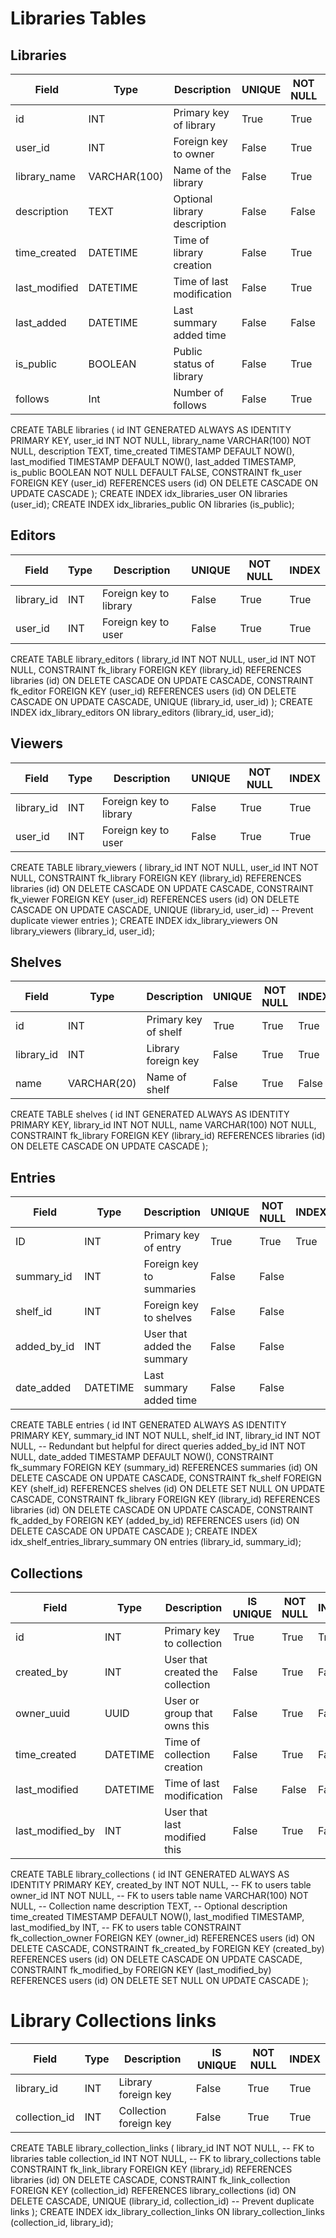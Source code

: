# Libraries Tables
## Libraries
| Field            | Type         | Description                      | UNIQUE | NOT NULL | INDEX |
|------------------|--------------|----------------------------------|--------|----------|-------|
| id               | INT          | Primary key of library           | True   | True     | True  |
| user_id          | INT          | Foreign key to owner             | False  | True     | True  |
| library_name     | VARCHAR(100) | Name of the library              | False  | True     | False |
| description      | TEXT         | Optional library description     | False  | False    | False |
| time_created     | DATETIME     | Time of library creation         | False  | True     | False |
| last_modified    | DATETIME     | Time of last modification        | False  | True     | False |
| last_added       | DATETIME     | Last summary added time          | False  | False    | False |
| is_public        | BOOLEAN      | Public status of library         | False  | True     | True  |
| follows          | Int          | Number of follows                | False  | True     | False |

CREATE TABLE libraries (
    id INT GENERATED ALWAYS AS IDENTITY PRIMARY KEY,
    user_id INT NOT NULL,
    library_name VARCHAR(100) NOT NULL,
    description TEXT,
    time_created TIMESTAMP DEFAULT NOW(),
    last_modified TIMESTAMP DEFAULT NOW(),
    last_added TIMESTAMP,
    is_public BOOLEAN NOT NULL DEFAULT FALSE,
    CONSTRAINT fk_user FOREIGN KEY (user_id)
        REFERENCES users (id)
        ON DELETE CASCADE
        ON UPDATE CASCADE
);
CREATE INDEX idx_libraries_user ON libraries (user_id);
CREATE INDEX idx_libraries_public ON libraries (is_public);

## Editors
| Field            | Type         | Description                      | UNIQUE | NOT NULL | INDEX |
|------------------|--------------|----------------------------------|--------|----------|-------|
| library_id       | INT          | Foreign key to library           | False  | True     | True  |
| user_id          | INT          | Foreign key to user              | False  | True     | True  |

CREATE TABLE library_editors (
    library_id INT NOT NULL,
    user_id INT NOT NULL,
    CONSTRAINT fk_library FOREIGN KEY (library_id)
        REFERENCES libraries (id)
        ON DELETE CASCADE
        ON UPDATE CASCADE,
    CONSTRAINT fk_editor FOREIGN KEY (user_id)
        REFERENCES users (id)
        ON DELETE CASCADE
        ON UPDATE CASCADE,
    UNIQUE (library_id, user_id)
);
CREATE INDEX idx_library_editors ON library_editors (library_id, user_id);

## Viewers
| Field            | Type         | Description                      | UNIQUE | NOT NULL | INDEX |
|------------------|--------------|----------------------------------|--------|----------|-------|
| library_id       | INT          | Foreign key to library           | False  | True     | True  |
| user_id          | INT          | Foreign key to user              | False  | True     | True  |

CREATE TABLE library_viewers (
    library_id INT NOT NULL,
    user_id INT NOT NULL,
    CONSTRAINT fk_library FOREIGN KEY (library_id)
        REFERENCES libraries (id)
        ON DELETE CASCADE
        ON UPDATE CASCADE,
    CONSTRAINT fk_viewer FOREIGN KEY (user_id)
        REFERENCES users (id)
        ON DELETE CASCADE
        ON UPDATE CASCADE,
    UNIQUE (library_id, user_id) -- Prevent duplicate viewer entries
);
CREATE INDEX idx_library_viewers ON library_viewers (library_id, user_id);

## Shelves
| Field            | Type         | Description                      | UNIQUE | NOT NULL | INDEX |
|------------------|--------------|----------------------------------|--------|----------|-------|
| id               | INT          | Primary key of shelf             | True   | True     | True  |
| library_id       | INT          | Library foreign key              | False  | True     | True  |
| name             | VARCHAR(20)  | Name of shelf                    | False  | True     | False |

CREATE TABLE shelves (
    id INT GENERATED ALWAYS AS IDENTITY PRIMARY KEY,
    library_id INT NOT NULL,
    name VARCHAR(100) NOT NULL,
    CONSTRAINT fk_library FOREIGN KEY (library_id)
        REFERENCES libraries (id)
        ON DELETE CASCADE
        ON UPDATE CASCADE
);

## Entries
| Field            | Type         | Description                      | UNIQUE | NOT NULL | INDEX |
|------------------|--------------|----------------------------------|--------|----------|-------|
| ID               | INT          | Primary key of entry             | True   | True     | True  |
| summary_id       | INT          | Foreign key to summaries         | False  | False    |
| shelf_id         | INT          | Foreign key to shelves           | False  | False    |
| added_by_id      | INT          | User that added the summary      | False  | False    |
| date_added       | DATETIME     | Last summary added time          | False  | False    |

CREATE TABLE entries (
    id INT GENERATED ALWAYS AS IDENTITY PRIMARY KEY,
    summary_id INT NOT NULL,
    shelf_id INT,
    library_id INT NOT NULL, -- Redundant but helpful for direct queries
    added_by_id INT NOT NULL,
    date_added TIMESTAMP DEFAULT NOW(),
    CONSTRAINT fk_summary FOREIGN KEY (summary_id)
        REFERENCES summaries (id)
        ON DELETE CASCADE
        ON UPDATE CASCADE,
    CONSTRAINT fk_shelf FOREIGN KEY (shelf_id)
        REFERENCES shelves (id)
        ON DELETE SET NULL
        ON UPDATE CASCADE,
    CONSTRAINT fk_library FOREIGN KEY (library_id)
        REFERENCES libraries (id)
        ON DELETE CASCADE
        ON UPDATE CASCADE,
    CONSTRAINT fk_added_by FOREIGN KEY (added_by_id)
        REFERENCES users (id)
        ON DELETE CASCADE
        ON UPDATE CASCADE
);
CREATE INDEX idx_shelf_entries_library_summary ON entries (library_id, summary_id);

## Collections
| Field            | Type         | Description                      | IS UNIQUE | NOT NULL | INDEX |
|------------------|--------------|----------------------------------|-----------|----------|-------|
| id               | INT          | Primary key to collection        | True      | True     | True  |
| created_by       | INT          | User that created the collection | False     | True     | False |
| owner_uuid       | UUID         | User or group that owns this     | False     | True     | False |
| time_created     | DATETIME     | Time of collection creation      | False     | True     | False |
| last_modified    | DATETIME     | Time of last modification        | False     | False    | False |
| last_modified_by | INT          | User that last modified this     | False     | True     | False |

CREATE TABLE library_collections (
    id INT GENERATED ALWAYS AS IDENTITY PRIMARY KEY,
    created_by INT NOT NULL, -- FK to users table
    owner_id INT NOT NULL, -- FK to users table
    name VARCHAR(100) NOT NULL, -- Collection name
    description TEXT, -- Optional description
    time_created TIMESTAMP DEFAULT NOW(),
    last_modified TIMESTAMP,
    last_modified_by INT, -- FK to users table
    CONSTRAINT fk_collection_owner FOREIGN KEY (owner_id) REFERENCES users (id) ON DELETE CASCADE,
    CONSTRAINT fk_created_by FOREIGN KEY (created_by)
        REFERENCES users (id)
        ON DELETE CASCADE
        ON UPDATE CASCADE,
    CONSTRAINT fk_modified_by FOREIGN KEY (last_modified_by)
        REFERENCES users (id)
        ON DELETE SET NULL
        ON UPDATE CASCADE
);

# Library Collections links
| Field            | Type         | Description                      | IS UNIQUE | NOT NULL | INDEX |
|------------------|--------------|----------------------------------|-----------|----------|-------|
| library_id       | INT          | Library foreign key              | False     | True     | True  |
| collection_id    | INT          | Collection foreign key           | False     | True     | True  |

CREATE TABLE library_collection_links (
    library_id INT NOT NULL, -- FK to libraries table
    collection_id INT NOT NULL, -- FK to library_collections table
    CONSTRAINT fk_link_library FOREIGN KEY (library_id) REFERENCES libraries (id) ON DELETE CASCADE,
    CONSTRAINT fk_link_collection FOREIGN KEY (collection_id) REFERENCES library_collections (id) ON DELETE CASCADE,
    UNIQUE (library_id, collection_id) -- Prevent duplicate links
);
CREATE INDEX idx_library_collection_links ON library_collection_links (collection_id, library_id);
